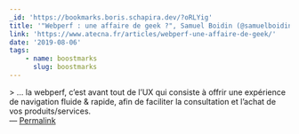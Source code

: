 ```yaml
---
_id: 'https://bookmarks.boris.schapira.dev/?oRLYig'
title: '"Webperf : une affaire de geek ?", Samuel Boidin (@samuelboidin)'
link: 'https://www.atecna.fr/articles/webperf-une-affaire-de-geek/'
date: '2019-08-06'
tags:
    - name: boostmarks
      slug: boostmarks
---
```


&gt; … la webperf, c’est avant tout de l’UX qui consiste à offrir une expérience
de navigation fluide &amp; rapide, afin de faciliter la consultation et l’achat
de vos produits/services. <br>&#8212;
<a href="https://bookmarks.boris.schapira.dev/?oRLYig" title="Permalink">Permalink</a>
